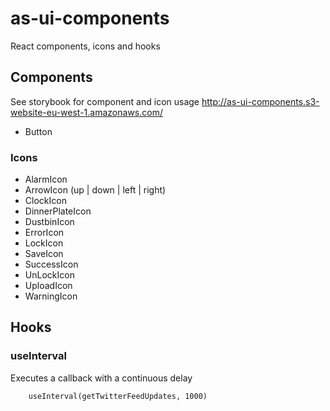 # as-ui-components

React components, icons and hooks

## Components

See storybook for component and icon usage
http://as-ui-components.s3-website-eu-west-1.amazonaws.com/

- Button

### Icons

- AlarmIcon
- ArrowIcon (up | down | left | right)
- ClockIcon
- DinnerPlateIcon
- DustbinIcon
- ErrorIcon
- LockIcon
- SaveIcon
- SuccessIcon
- UnLockIcon
- UploadIcon
- WarningIcon

## Hooks

### useInterval

Executes a callback with a continuous delay

```
    useInterval(getTwitterFeedUpdates, 1000)
```
